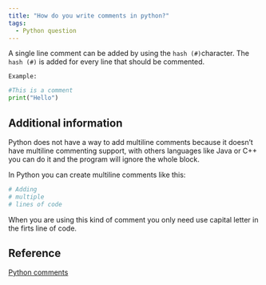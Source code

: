 ```yaml
---
title: "How do you write comments in python?"
tags:
  - Python question
---
```


A single line comment can be added by using the `hash (#)`character. The `hash (#)` is added for every line that should be commented.

`Example:`

```python
#This is a comment
print("Hello")
```

## Additional information

Python does not have a way to add multiline comments because it  doesn’t have multiline commenting support, with others languages like Java or C++ you can do it and the program will ignore the whole block.

In Python you can create multiline comments like this:

```python
# Adding
# multiple
# lines of code
```

When you are using this kind of comment you only need use capital letter in the firts line of code.

## Reference

[Python comments](https://pythonspot.com/comments/)
